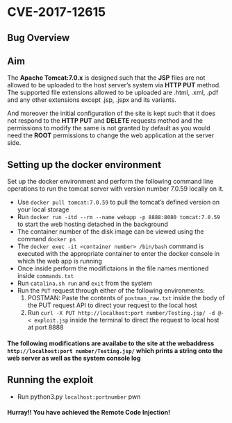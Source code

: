# CVE-2017-12615
## Bug Overview

## Aim
The **Apache Tomcat:7.0.x** is designed such that the **JSP** files are not allowed to be uploaded to the host server’s system via **HTTP PUT** method. The supported file extensions allowed to be uploaded are .html, .xml, .pdf and any other extensions except .jsp, .jspx and its variants. <br>

And moreover the initial configuration of the site is kept such that it does not respond to the **HTTP PUT** and **DELETE** requests method and the permissions to modify the same is not granted by default as you would need the **ROOT** permissions to change the web application at the server side.

## Setting up the docker environment
Set up the docker environment and perform the following command line operations to run the tomcat server with version number 7.0.59 locally on it.
- Use `docker pull tomcat:7.0.59` to pull the tomcat’s defined version on your local storage
- Run `docker run -itd --rm --name webapp -p 8888:8080 tomcat:7.0.59` to start the web hosting detached in the background
- The container number of the disk image can be viewed using the command `docker ps`
- The `docker exec -it <container number> /bin/bash` command is executed with the appropriate container to enter the docker console in which the web app is running
- Once inside perform the modifictaions in the file names mentioned inside `commands.txt`
- Run `catalina.sh run` and `exit` from the system
- Run the `PUT` request through either of the following environments:
    1. POSTMAN: Paste the contents of `postman_raw.txt` inside the body of the PUT request API to direct your request to the local host
    2. Run `curl -X PUT http://localhost:port number/Testing.jsp/ -d @- < exploit.jsp` inside the terminal to direct the request to local host at port 8888

#### The following modifications are availabe to the site at the webaddress `http://localhost:port number/Testing.jsp/` which prints a string onto the web server as well as the system console log

## Running the exploit
- Run python3.py `localhost:portnumber` pwn

#### Hurray!! You have achieved the Remote Code Injection!
